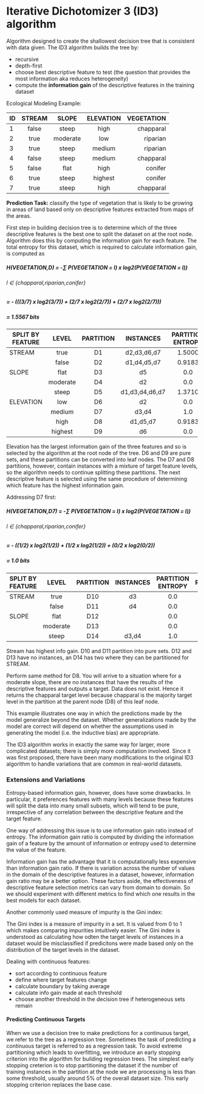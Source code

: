 # Iterative Dichotomizer 3 (ID3) algorithm

Algorithm designed to create the shallowest decision tree that is consistent with data given.
The ID3 algorithm builds the tree by:
- recursive
- depth-first
- choose best descriptive feature to test (the question that provides the most information aka reduces heterogeneity) 
- compute the **information gain** of the descriptive features in the training dataset

Ecological Modeling Example:


| ID        | STREAM           | SLOPE  | ELEVATION  | VEGETATION  |
| ------------- |:-------------:|:-------------:|:-------------:|-----:|
| 1       | false | steep | high | chapparal |
| 2       | true | moderate | low | riparian |
| 3       | true | steep | medium | riparian |
| 4       | false | steep | medium | chapparal |
| 5       | false | flat | high | conifer |
| 6       | true | steep | highest | conifer |
| 7       | true | steep | high | chapparal |

**Prediction Task:** classify the type of vegetation that is likely to be growing in areas of land based only on descriptive features extracted from maps of the areas. 

First step in building decision tree is to determine which of the three descriptive features is the best one to split the dataset on at the root node. Algorithm does this by computing the information gain for each feature. The total entropy for this dataset, which is required to calculate information gain, is computed as 

##### H(VEGETATION,D) = -∑ P(VEGETATION = l) x log2(P(VEGETATION = l)) 
###### l ∈ {chapparal,riparian,conifer}

##### = - (((3/7) x log2(3/7)) + (2/7 x log2(2/7)) + (2/7 x log2(2/7)))
##### = 1.5567 bits

| SPLIT BY FEATURE    | LEVEL  | PARTITION  | INSTANCES  | PARTITION ENTROPY  | REM.  | INFO GAIN  |
| ------------- |:-------------:|:-------------:|:-------------:|:-----:|:-------------:|:-----:|
| STREAM       | true | D1 | d2,d3,d6,d7 | 1.5000 | 1.2507 | 0.3060 |
|        | false | D2 | d1,d4,d5,d7 | 0.9183 |  |  |
| SLOPE       | flat | D3 | d5 | 0.0 | 0.9793 | 0.5774 |
|        | moderate | D4 | d2 | 0.0 |  |  |
|        | steep | D5 | d1,d3,d4,d6,d7 | 1.3710 |  |  |
| ELEVATION       | low | D6 | d2 | 0.0 | 0.6793 | 0.8774 |
|        | medium | D7 | d3,d4 | 1.0 |  |  |
|       | high | D8 | d1,d5,d7 | 0.9183 |  | |
|        | highest | D9 | d6 | 0.0 |  |  |

Elevation has the largest information gain of the three features and so is selected by the algorithm at the root node of the tree. D6 and D9 are pure sets, and these partitions can be converted into leaf nodes. The D7 and D8 partitions, however, contain instances with a mixture of target feature levels, so the algorithm needs to continue splitting these partitions. The next descriptive feature is selected using the same procedure of determining which feature has the highest information gain.

Addressing D7 first:

##### H(VEGETATION,D7) = -∑ P(VEGETATION = l) x log2(P(VEGETATION = l)) 
###### l ∈ {chapparal,riparian,conifer}

##### = - ((1/2) x log2(1/2)) + (1/2 x log2(1/2)) + (0/2 x log2(0/2))
##### = 1.0 bits


| SPLIT BY FEATURE    | LEVEL  | PARTITION  | INSTANCES  | PARTITION ENTROPY  | REM.  | INFO GAIN  |
| ------------- |:-------------:|:-------------:|:-------------:|:-----:|:-------------:|:-----:|
| STREAM       | true | D10 | d3 | 0.0 | 0.0 | 1.0 |
|        | false | D11 | d4 | 0.0 |  |  |
| SLOPE       | flat | D12 |  | 0.0 | 1.0 | 0.0 |
|        | moderate | D13 |  | 0.0 |  |  |
|        | steep | D14 | d3,d4 | 1.0 |  |  |

Stream has highest info gain. D10 and D11 partition into pure sets. D12 and D13 have no instances, an D14 has two where they can be partitioned for STREAM. 

Perform same method for D8. You will arrive to a situation where for a moderate slope, there are no instances that have the results of the descriptive features and outputs a target. Data does not exist. Hence it returns the chapparal target level because chapparal is the majority target level in the partition at the parent node (D8) of this leaf node. 

This example illustrates one way in which the predictions made by the model generalize beyond the dataset. Whether generalizations made by the model are correct will depend on whether the assumptions used in generating the model (i.e. the inductive bias) are appropriate. 

The ID3 algorithm works in exactly the same way for larger, more complicated datasets; there is simply more computation involved. Since it was first proposed, there have been many modifications to the original ID3 algorithm to handle variations that are common in real-world datasets. 

### Extensions and Variations

Entropy-based information gain, however, does have some drawbacks. In particular, it preferences features with many levels because these features will split the data into many small subsets, which will tend to be pure, irrespective of any correlation between the descriptive feature and the target feature.

One way of addressing this issue is to use information gain ratio instead of entropy. The information gain ratio is computed by dividing the information gain of a feature by the amount of information or entropy used to determine the value of the feature.

Information gain has the advantage that it is computationally less expensive than information gain ratio. If there is variation across the number of values in the domain of the descriptive features in a dataset, however, information gain ratio may be a better option. These factors aside, the effectiveness of descriptive feature selection metrics can vary from domain to domain. So we should experiment with different metrics to find which one results in the best models for each dataset.

Another commonly used measure of impurity is the Gini index:

The Gini index is a measure of impurity in a set. It is valued from 0 to 1 which makes comparing impurities intuitively easier. The Gini index is understood as calculating how odten the target levels of instances in a dataset would be misclassified if predicitons were made based only on the distribution of the target levels in the dataset.

Dealing with continuous features:
- sort according to continuous feature
- define where target features change
- calculate boundary by taking average
- calculate info gain made at each threshold
- choose another threshold in the decision tree if heterogeneous sets remain

#### Predicting Continuous Targets

When we use a decision tree to make predictions for a continuous target, we refer to the tree as a regression tree. Sometimes the task of predicting a continuous target is referred to as a regression task. To avoid extreme partitioning which leads to overfitting, we introduce an early stopping criterion into the algorithm for building regression trees. The simplest early stopping creterion is to stop partitioning the dataset if the number of training instances in the partition at the node we are processing is less than some threshold, usually around 5% of the overall dataset size. This early stopping criterion replaces the base case.













